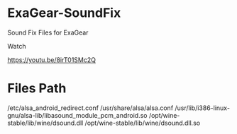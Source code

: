 # ExaGear-SoundFix
Sound Fix Files for ExaGear

Watch

https://youtu.be/8irT01SMc2Q

# Files Path
/etc/alsa_android_redirect.conf
/usr/share/alsa/alsa.conf
/usr/lib/i386-linux-gnu/alsa-lib/libasound_module_pcm_android.so
/opt/wine-stable/lib/wine/dsound.dll
/opt/wine-stable/lib/wine/dsound.dll.so
